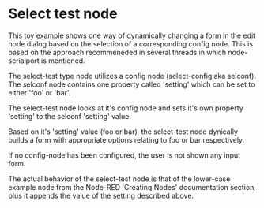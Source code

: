 # Select test node

This toy example shows one way of dynamically changing a form in the edit node dialog
based on the selection of a corresponding config node. This is based on the approach
recommeneded in several threads in which node-serialport is mentioned.

The select-test type node utilizes a config node (select-config aka selconf).  The
selconf node contains one property called 'setting' which can be set to either 'foo'
or 'bar'.

The select-test node looks at it's config node and sets it's own property 'setting'
to the selconf 'setting' value.

Based on it's 'setting' value (foo or bar), the select-test node dynically builds a
form with appropriate options relating to foo or bar respectively.

If no config-node has been configured, the user is not shown any input form.

The actual behavior of the select-test node is that of the lower-case example
node from the Node-RED 'Creating Nodes' documentation section, plus it appends
the value of the setting described above.
